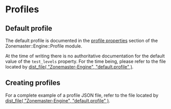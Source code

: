 # Profiles

## Default profile

The default profile is documented in the [profile properties] section
of the Zonemaster::Engine::Profile module.

At the time of writing there is no authoritative documentation for the
default value of the `test_levels` property.
For the time being, please refer to the file located by [dist_file(
"Zonemaster-Engine", "default.profile" )].

## Creating profiles

For a complete example of a profile JSON file, refer to the file located
by [dist_file( "Zonemaster-Engine", "default.profile" )].

[dist_file( "Zonemaster-Engine", "default.profile" )]: https://metacpan.org/pod/File::ShareDir#dist_file
[Profile properties]: https://metacpan.org/pod/Zonemaster::Engine::Profile#PROFILE-PROPERTIES
